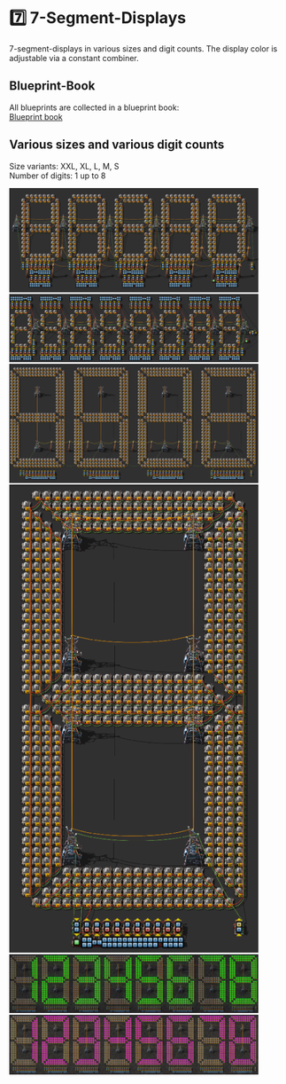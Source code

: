 # :seven: 7-Segment-Displays

7-segment-displays in various sizes and digit counts.
The display color is adjustable via a constant combiner.

## Blueprint-Book
All blueprints are collected in a blueprint book:  
[Blueprint book](blueprint-book.txt?raw=true)

## Various sizes and various digit counts
Size variants: XXL, XL, L, M, S  
Number of digits: 1 up to 8  

<img src="img/M%2C5digits.png" alt="RundesBalli" width="450"/>  
<img src="img/S%2C8digits.png" alt="RundesBalli" width="450"/>  
<img src="img/XL%2C4digits.png" alt="RundesBalli" width="450"/>  
<img src="img/XXL%2C1digit.png" alt="RundesBalli" width="450"/>  

<img src="img/L%2C8digits%2Cgreen.png" alt="RundesBalli" width="450"/>  
<img src="img/L%2C8digits%2Cpink.png" alt="RundesBalli" width="450"/>  
